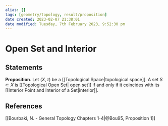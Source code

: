 ```yaml
---
alias: []
tags: [geometry/topology, result/proposition]
date created: 2023-02-07 21:38:01
date modified: Tuesday, 7th February 2023, 9:52:30 pm
---
```


# Open Set and Interior

## Statements

**Proposition**. Let $(X, \tau)$ be a [[Topological Space|topological space]]. A set $S\subset X$ is [[Topological Open Set| open set]] if and only if it coincides with its [[Interior Point and Interior of a Set|interior]].

## References

[[Bourbaki, N. - General Topology Chapters 1-4|@Bou95, Proposition 1]]